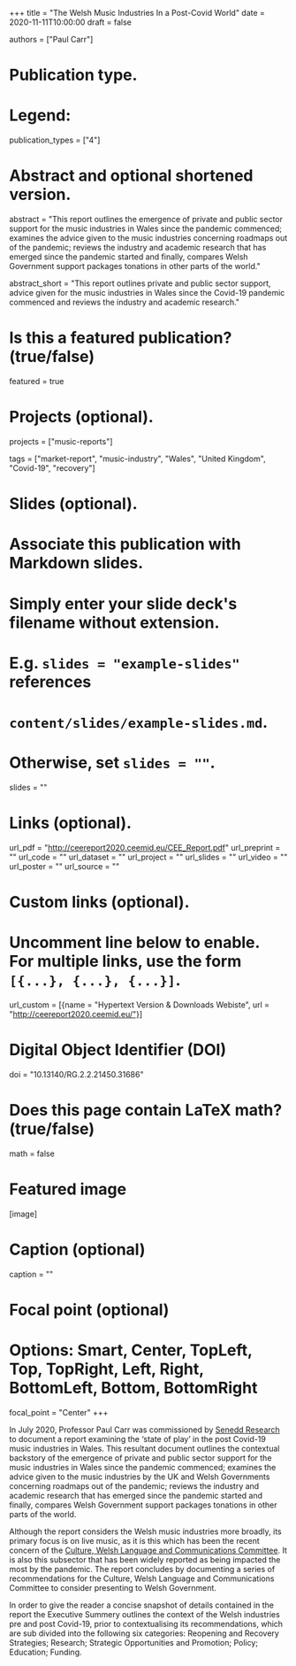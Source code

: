 +++
title = "The Welsh Music Industries In a Post-Covid World"
date = 2020-11-11T10:00:00
draft = false

authors = ["Paul Carr"]

# Publication type.
# Legend:

publication_types = ["4"]

# Abstract and optional shortened version.
abstract = "This report outlines the emergence of private and public sector support for the music industries in Wales since the pandemic commenced; examines the advice given to the music industries concerning roadmaps out of the pandemic; reviews the industry and academic research that has emerged since the pandemic started and finally, compares Welsh Government support packages tonations in other parts of the world."

abstract_short = "This report outlines private and public sector support, advice given for the music industries in Wales since the Covid-19 pandemic commenced and reviews the industry and academic research."

# Is this a featured publication? (true/false)
featured = true

# Projects (optional).
projects = ["music-reports"]

tags = ["market-report", "music-industry", "Wales", "United Kingdom", "Covid-19", "recovery"]

# Slides (optional).
#   Associate this publication with Markdown slides.
#   Simply enter your slide deck's filename without extension.
#   E.g. `slides = "example-slides"` references 
#   `content/slides/example-slides.md`.
#   Otherwise, set `slides = ""`.
slides = ""

# Links (optional).
url_pdf = "http://ceereport2020.ceemid.eu/CEE_Report.pdf"
url_preprint = ""
url_code = ""
url_dataset = ""
url_project = ""
url_slides = ""
url_video = ""
url_poster = ""
url_source = ""

# Custom links (optional).
#   Uncomment line below to enable. For multiple links, use the form `[{...}, {...}, {...}]`.
url_custom = [{name = "Hypertext Version & Downloads Webiste", url = "http://ceereport2020.ceemid.eu/"}]

# Digital Object Identifier (DOI)
doi = "10.13140/RG.2.2.21450.31686"

# Does this page contain LaTeX math? (true/false)
math = false

# Featured image
[image]
  # Caption (optional)
  caption = ""

  # Focal point (optional)
  # Options: Smart, Center, TopLeft, Top, TopRight, Left, Right, BottomLeft, Bottom, BottomRight
  focal_point = "Center"
+++


In July 2020, Professor Paul Carr was commissioned by [Senedd Research](https://senedd.wales/en/bus-home/research/Pages/research.aspx) to document a report examining the ‘state of play’ in the post Covid-19 music industries in Wales. This resultant document outlines the contextual backstory of the emergence of private and public sector support for the music industries in Wales since the pandemic commenced; examines the advice given to the music industries by the UK and Welsh Governments concerning roadmaps out of the pandemic; reviews the industry and academic research that has emerged since the pandemic started and finally, compares Welsh Government support packages tonations in other parts of the world. 

Although the report considers the Welsh music industries more broadly, its primary focus is on live music, as it is this which has been the recent concern of the [Culture, Welsh Language and Communications Committee](https://senedd.wales/en/bus-home/committees/Pages/Committee-Profile.aspx?cid=445). It is also this subsector that has been widely reported as being impacted the most by the pandemic. The report concludes by documenting a series of recommendations for the Culture, Welsh Language and Communications Committee to consider presenting to Welsh Government.

In order to give the reader a concise snapshot of details contained in the report the Executive Summery outlines the context of the Welsh industries pre and post Covid-19, prior to contextualising its recommendations, which are sub divided into the following six categories: Reopening and Recovery Strategies; Research; Strategic Opportunities and Promotion; Policy; Education; Funding.
